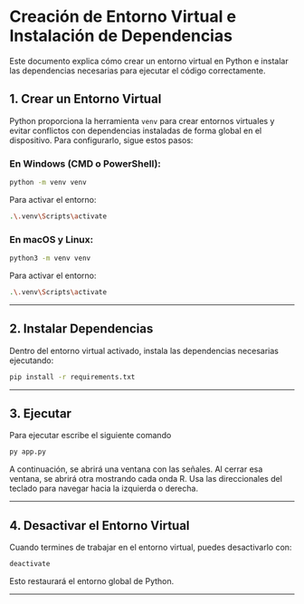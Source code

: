 # Creación de Entorno Virtual e Instalación de Dependencias

Este documento explica cómo crear un entorno virtual en Python e instalar las dependencias necesarias para ejecutar el código correctamente.

## 1. Crear un Entorno Virtual

Python proporciona la herramienta `venv` para crear entornos virtuales y evitar conflictos con dependencias instaladas de forma global en el dispositivo. Para configurarlo, sigue estos pasos:

### En Windows (CMD o PowerShell):
```sh
python -m venv venv
```

Para activar el entorno:
```sh
.\.venv\Scripts\activate
```

### En macOS y Linux:
```sh
python3 -m venv venv
```

Para activar el entorno:
```sh
.\.venv\Scripts\activate
```

---

## 2. Instalar Dependencias

Dentro del entorno virtual activado, instala las dependencias necesarias ejecutando:

```sh
pip install -r requirements.txt
```

---

## 3. Ejecutar

Para ejecutar escribe el siguiente comando
```sh
py app.py
```

A continuación, se abrirá una ventana con las señales. Al cerrar esa ventana, se abrirá otra mostrando cada onda R. Usa las direccionales del teclado para navegar hacia la izquierda o derecha.

---

## 4. Desactivar el Entorno Virtual

Cuando termines de trabajar en el entorno virtual, puedes desactivarlo con:

```sh
deactivate
```

Esto restaurará el entorno global de Python.

---

